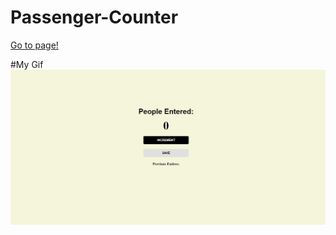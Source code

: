 
<h1>Passenger-Counter</h1>
<a href="https://banugungor.github.io/Passenger-Counter/" rel="nofollow">Go to page!</a>

#My Gif
![](https://github.com/banugungor/Passenger-Counter/blob/main/counter.gif)
